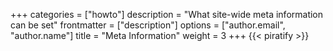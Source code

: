 +++
categories = ["howto"]
description = "What site-wide meta information can be set"
frontmatter = ["description"]
options = ["author.email", "author.name"]
title = "Meta Information"
weight = 3
+++
{{< piratify >}}